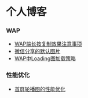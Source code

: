 # 个人博客

### WAP

* [WAP端长按复制效果注意事项](https://github.com/tjuking/blog/issues/1)
* [微信分享的默认图片](https://github.com/tjuking/blog/issues/3)
* [WAP中Loading图加载策略](https://github.com/tjuking/blog/issues/4)

### 性能优化

* [首屏轮播图的性能优化](https://github.com/tjuking/blog/issues/2)
